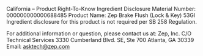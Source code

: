  
 
 
California – Product Right-To-Know Ingredient Disclosure 
Material Number: 000000000000688485 
Product Name: Zep Brake Flush (Lock & Key) 53Gl 
Ingredient disclosure for this product is not required per SB 258 Regulation. 
 
For additional information or question, please contact us at: 
Zep, Inc. 
C/O Technical Services 
3330 Cumberland Blvd. SE, Ste 700 
Atlanta, GA 30339 
Email: asktech@zep.com 
 
 
 
 

